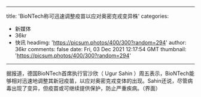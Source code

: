 
---
title: 'BioNTech称可迅速调整疫苗以应对奥密克戎变异株'
categories: 
 - 新媒体
 - 36kr
 - 快讯
headimg: 'https://picsum.photos/400/300?random=294'
author: 36kr
comments: false
date: Fri, 03 Dec 2021 12:17:54 GMT
thumbnail: 'https://picsum.photos/400/300?random=294'
---

<div>   
据报道，德国BioNTech首席执行官沙欣（ Ugur Sahin ）周五表示，BioNTech能够相对迅速地调整其新冠疫苗，以应对奥密克戎变体的出现。Sahin还说，尽管病毒出现了变异，但疫苗或可继续提供保护，防止严重疾病。（界面）  
</div>
            